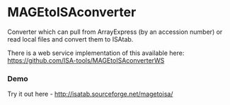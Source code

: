 MAGEtoISAconverter
==================

Converter which can pull from ArrayExpress (by an accession number) or read local files and convert them to ISAtab. 

There is a web service implementation of this available here: https://github.com/ISA-tools/MAGEtoISAconverterWS

### Demo

Try it out here  - http://isatab.sourceforge.net/magetoisa/
